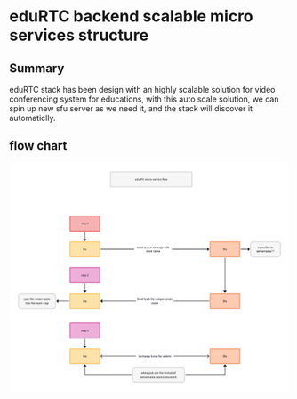 # eduRTC backend scalable micro services structure

## Summary
eduRTC stack has been design with an highly scalable solution for video conferencing system for educations, with this auto scale solution, we can spin up new sfu server as we need it, and the stack will discover it automaticlly.

## flow chart
![image info](./eduRTC-flow.png)